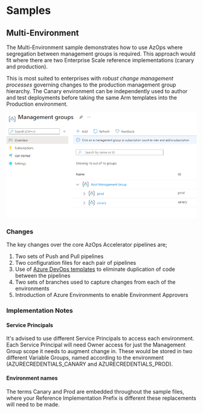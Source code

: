 # Samples

## Multi-Environment

The Multi-Environment sample demonstrates how to use AzOps where segregation between management groups is required.
This approach would fit where there are two Enterprise Scale reference implementations (canary and production).

This is most suited to enterprises with *robust change management processes* governing changes to the production management group hierarchy. The Canary environment can be independently used to author and test deployments before taking the same Arm templates into the Production environment.

![Canary and Prod Management Groups](ManagementGroupsCanary.png)

### Changes

The key changes over the core AzOps Accelerator pipelines are;

1. Two sets of Push and Pull pipelines
1. Two configuration files for each pair of pipelines
1. Use of [Azure DevOps templates](https://docs.microsoft.com/en-us/azure/devops/pipelines/process/templates?view=azure-devops)  to eliminate duplication of code between the pipelines
1. Two sets of branches used to capture changes from each of the environments
1. Introduction of Azure Environments to enable Environment Approvers

### Implementation Notes

#### Service Principals

It's advised to use different Service Principals to access each environment. Each Service Principal will need Owner access for just the Management Group scope it needs to augment change in. These would be stored in two different Variable Groups, named according to the environment (AZURECREDENTIALS_CANARY and AZURECREDENTIALS_PROD).

#### Environment names

The terms Canary and Prod are embedded throughout the sample files, where your Reference Implementation Prefix is different these replacements will need to be made.
